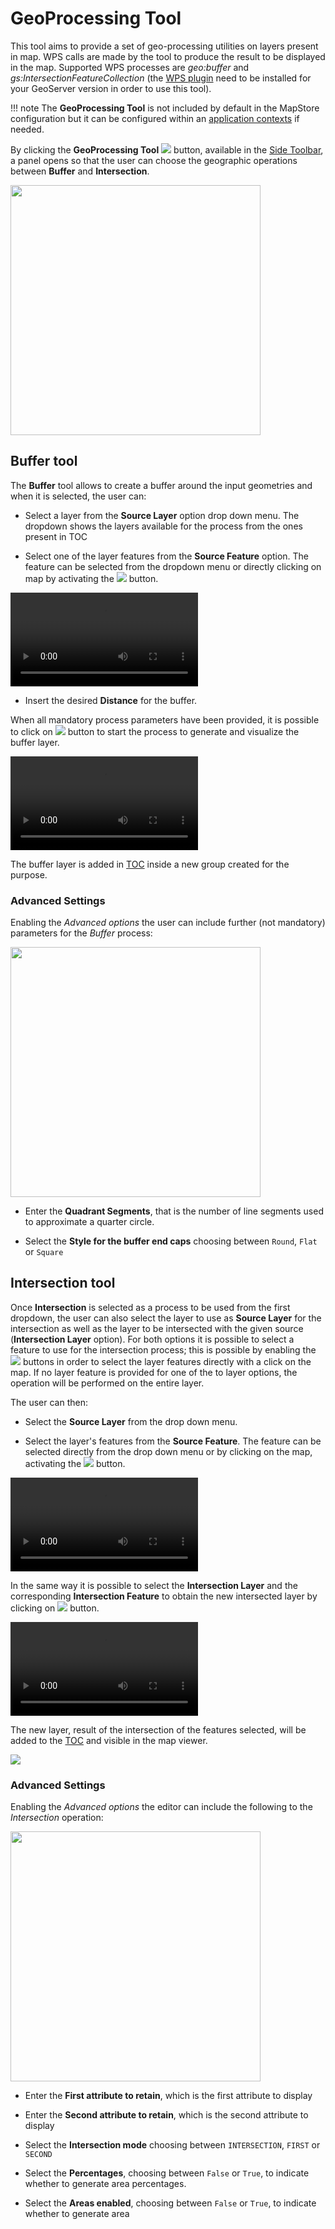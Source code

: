 # GeoProcessing Tool

This tool aims to provide a set of geo-processing utilities on layers present in map. WPS calls are made by the tool to produce the result to be displayed in the map. Supported WPS processes are _geo:buffer_ and _gs:IntersectionFeatureCollection_ (the [WPS plugin](https://docs.geoserver.org/latest/en/user/services/wps/install.html) need to be installed for your GeoServer version in order to use this tool).

!!! note
    The **GeoProcessing Tool** is not included by default in the MapStore configuration but it can be configured within an [application contexts](application-context.md#configure-plugins) if needed.

By clicking the **GeoProcessing Tool** <img src="../img/button/geoprocessing-button.jpg" class="ms-docbutton"/> button, available in the [Side Toolbar](mapstore-toolbars.md#side-toolbar), a panel opens so that the user can choose the geographic operations between **Buffer** and **Intersection**.

<img src="../img/geoprocessing-tool/geoprocessing-panel.jpg" class="ms-docimage" width="400px"/>

## Buffer tool

The **Buffer** tool allows to create a buffer around the input geometries and when it is selected, the user can:

* Select a layer from the **Source Layer** option drop down menu. The dropdown shows the layers available for the process from the ones present in TOC

* Select one of the layer features from the **Source Feature** option. The feature can be selected from the dropdown menu or directly clicking on map by activating the <img src="../img/button/add_marker_button.jpg" class="ms-docbutton"/> button.

<video class="ms-docimage" controls><source src="../img/geoprocessing-tool/select-buffer-feature.mp4"/></video>

* Insert the desired **Distance** for the buffer.

When all mandatory process parameters have been provided, it is possible to click on  <img src="../img/button/run_button.jpg" class="ms-docbutton"/> button to start the process to generate and visualize the buffer layer.

<video class="ms-docimage" controls><source src="../img/geoprocessing-tool/run_buffer-layer.mp4"/></video>

The buffer layer is added in [TOC](toc.md) inside a new group created for the purpose.

### Advanced Settings

Enabling the *Advanced options* the user can include further (not mandatory) parameters for the *Buffer* process:

<img src="../img/geoprocessing-tool/buffer-advanced-options.jpg" class="ms-docimage" width="400px" />

* Enter the **Quadrant Segments**, that is the number of line segments used to approximate a quarter circle.

* Select the **Style for the buffer end caps** choosing between `Round`, `Flat` or `Square`

## Intersection tool

Once **Intersection** is selected as a process to be used from the first dropdown, the user can also select the layer to use as **Source Layer** for the intersection as well as the layer to be intersected with the given source (**Intersection Layer** option). For both options it is possible to select a feature to use for the intersection process; this is possible by enabling the <img src="../img/button/add_marker_button.jpg" class="ms-docbutton"/> buttons in order to select the layer features directly with a click on the map. If no layer feature is provided for one of the to layer options, the operation will be performed on the entire layer.

The user can then:

* Select the **Source Layer** from the drop down menu.

* Select the layer's features from the **Source Feature**. The feature can be selected directly from the drop down menu or by clicking on the map, activating the <img src="../img/button/add_marker_button.jpg" class="ms-docbutton"/> button.

<video class="ms-docimage" controls><source src="../img/geoprocessing-tool/select-feature.mp4"/></video>

In the same way it is possible to select the **Intersection Layer** and the corresponding **Intersection Feature** to obtain the new intersected layer by clicking on <img src="../img/button/run_button.jpg" class="ms-docbutton"/> button.

<video class="ms-docimage" controls><source src="../img/geoprocessing-tool/run_intersection-layer.mp4"/></video>

The new layer, result of the intersection of the features selected, will be added to the [TOC](toc.md) and visible in the map viewer.

<img src="../img/geoprocessing-tool/intersection-layer.jpg" class="ms-docimage" />

### Advanced Settings

Enabling the *Advanced options* the editor can include the following to the *Intersection* operation:

<img src="../img/geoprocessing-tool/intersection-advanced-options.jpg" class="ms-docimage" width="400px"/>

* Enter the **First attribute to retain**, which is the first attribute to display

* Enter the **Second attribute to retain**, which is the second attribute to display

* Select the **Intersection mode** choosing between `INTERSECTION`, `FIRST` or `SECOND`

* Select the **Percentages**, choosing between `False` or `True`, to indicate whether to generate area percentages.

* Select the **Areas enabled**, choosing between `False` or `True`, to indicate whether to generate area
